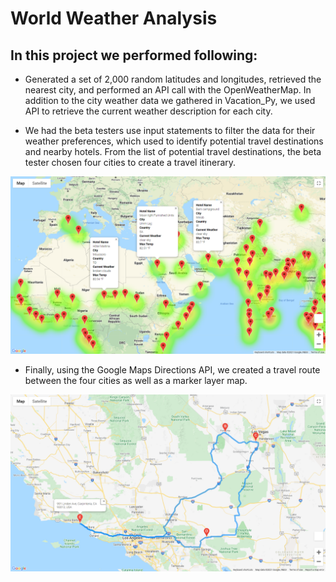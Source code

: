 # World Weather Analysis

## In this project we performed following:

- Generated a set of 2,000 random latitudes and longitudes, retrieved the nearest city, and performed an API call with the OpenWeatherMap. In addition to the city weather data we  gathered in Vacation_Py, we used API to retrieve the current weather description for each city.

- We had the beta testers use input statements to filter the data for their weather preferences, which used to identify potential travel destinations and nearby hotels. 
From the list of potential travel destinations, the beta tester chosen four cities to create a travel itinerary. 

![WeatherPy_vacation_map.](https://github.com/kossakova/World_Weather_Analysis/blob/main/Vacation_Search/WeatherPy_vacation_map..png)

- Finally, using the Google Maps Directions API, we created a travel route between the four cities as well as a marker layer map.

![WeatherPy_travel_map](https://github.com/kossakova/World_Weather_Analysis/blob/main/Vacation_Itinerary/WeatherPy_travel_map.png)
